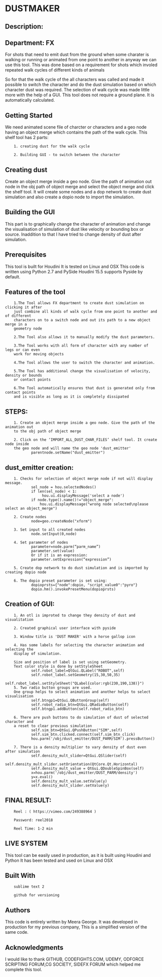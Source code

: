 # DUSTMAKER

## Description:

## Department: FX

For shots that need to emit dust from the ground when some charater is walking or running or animated from one point to another in anyway we can use this tool. This was done based on a requirement for shots which involed repeated walk cycles of different kinds of animals

So for that the walk cycle of the all characters was called and made it possible to switch the character and do the dust simulation based on which character dust was 
required. The selection of walk cycle was made little more with the help of a GUI. This tool does not require a ground plane. It is automatically calculated.


## Getting Started
We need animated scene file of charcter or characters and a geo node having an object merge which contains the path of the walk cycle.
This shelf tool has 2 parts:

		1. creating dust for the walk cycle

		2. Building GUI - to switch between the character 

## Creating dust 
Create an object merge inside a geo node. Give the path of animation out node in the obj path of object merge and select the object merge and click the shelf tool.
It will create some nodes and a dop network to create dust simulation and also create a dopio node to import the simulation.

## Building the GUI
This part is to graphically change the character of animation and change the visualisation of simulation of dust like velocity or bounding box or source.
Inaddition to that I have tried to change density of dust after simulation.
    
## Prerequisites
This tool is built for Houdini
It is tested on Linux and OSX
This code is written using Python 2.7 and PySide
Houdini 15.5 supports Pyside by default.



## Features of the tool

		1.The Tool allows FX department to create dust simulation on clicking it after
		just combine all kinds of walk cycle from one point to another and of different
		characters on to a switch node and out its path to a new object merge in a 
		geometry node

		2.The Tool also allows it to manually modify the dust parameters.

		3.The Tool works with all form of character with any number of legs or can even 
		work for moving objects

		4.The Tool allows the user to switch the character and animation.

		5.The Tool has additional change the visualisation of velocity, density or bounds 
		or contact points

		6.The Tool automatically ensures that dust is generated only from contact points 
		and is visible as long as it is completely dissipated

## STEPS:

		1. Create an object merge inside a geo node. Give the path of the animation out 
		to the obj path of object merge

		2. Click on the ‘IMPORT_ALL_DUST_CHAR_FILES’ shelf tool. It create node inside 
		the geo node and will name the geo node 'dust_emitter'
				parentnode.setName("dust_emitter") 
				
## dust_emitter creation:

		1. Checks for selection of object merge node if not will display message.
				sel_node = hou.selectedNodes()
				if len(sel_node) < 1:
		   			 hou.ui.displayMessage('select a node')
		   		if node.type().name()!="object_merge":
            		hou.ui.displayMessage("wrong node selected\nplease select an object_merge")
					 
		2. Create nodes 
				node=geo.createNode("xform")
				
		3. Set input to all created nodes
				node.setInput(0,node)
				
		4. Set parameter of nodes
				parameter=node.parm(“parm_name”)
				parameter.set(value)
				Or if it is an expression:
				parameter.setExpression(“expression”)
				
		5. Create dop network to do dust simulation and is imported by creating dopio node

		6. The dopio preset parameter is set using:
				dopioprsts={"node":dopio, "script_value0":"pyro"}
				dopio.hm().invokePresetMenu(dopioprsts) 

## Creation of GUI:
		
		1. An otl is improted to change they density of dust and visualitation

		2. Created graphical user interface with pyside

		3. Window title is 'DUST MAKER' with a horse gallop icon

		4. Has some labels for selecting the character animation and selecting the
		display of simulation.

		Size and position of label is set using setGeometry. 
		Text color style is done by setStyleSheet
				self.robot_label=QtGui.QLabel("ROBOT",self)
				self.robot_label.setGeometry(15,30,50,35)
				self.robot_label.setStyleSheet("QLabel{color:rgb(230,190,138)}")
		5. Two radio button groups are used.
	    One group helps to select animation and another helps to select visualisation
	        	self.btngp1=QtGui.QButtonGroup(self)
	        	self.robot_radio_btn=QtGui.QRadioButton(self)
	        	self.btngp1.addButton(self.robot_radio_btn)

	    6. There are push buttons to do simulation of dust of selected character and 
	    a reset to clear previous simulation
	        	self.sim_btn=QtGui.QPushButton("SIM",self)
	        	self.sim_btn.clicked.connect(self.sim_btn_click)
	        	hou.parm('/obj/dust_emitter/DUST_PARM/SIM').pressButton()

	    7. There is a density multiplier to vary density of dust even after simulation
	        	self.density_mult_slider=QtGui.QSlider(self)
	        	self.density_mult_slider.setOrientation(QtCore.Qt.Horizontal)
	        	self.density_mult_value = QtGui.QDoubleSpinBox(self)
	        	x=hou.parm('/obj/dust_emitter/DUST_PARM/density')
	        	y=x.eval()
	        	self.density_mult_value.setValue(y)
	        	self.density_mult_slider.setValue(y)
                                           


## FINAL RESULT:

		Reel : ( https://vimeo.com/249388964 )

		Password: reel2018

		Reel Time: 1-2 min


## LIVE SYSTEM
This tool can be easily used in production, as it is built using Houdini and Python
It has been tested and used on Linux and OSX

## Built With
		sublime text 2

		github for versioning

## Authors
This code is entirely written by Meera George.
It was developed in production for my previous company,
This is a simplified version of the same code.

## Acknowledgments
I would like to thank
GITHUB, CODEFIGHTS.COM, UDEMY, ODFORCE SCRIPTING FORUM,CG SOCIETY,
SIDEFX FORUM which helped me complete this tool.


